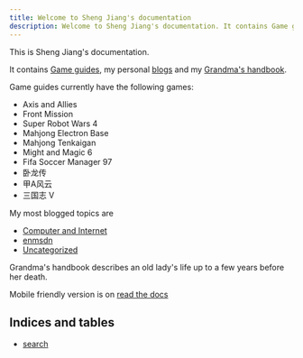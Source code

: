 ```yaml
---
title: Welcome to Sheng Jiang's documentation
description: Welcome to Sheng Jiang's documentation. It contains Game guides, my personal blogs and my Grandma's handbook. 
---
```


This is Sheng Jiang's documentation.    

It contains [Game guides](build/html/games/index.html), my personal [blogs](build/html/blogs/index.html) and my [Grandma's handbook](build/html/grandma/index.html). 

Game guides currently have the following games:

* Axis and Allies
* Front Mission
* Super Robot Wars 4
* Mahjong Electron Base
* Mahjong Tenkaigan
* Might and Magic 6
* Fifa Soccer Manager 97
* 卧龙传
* 甲A风云
* 三国志 V

My most blogged topics are

* [Computer and Internet](build/html/blogs/category/computers-and-internet.html)
* [enmsdn](build/html/blogs/category/enmsdn.html)
* [Uncategorized](html/blogs/category/uncategorized.html)

Grandma's handbook describes an old lady's life up to a few years before her death.

Mobile friendly version is on [read the docs](https://jiangsheng.readthedocs.io/en/latest/README.html)


Indices and tables
-------------------------
* [search](build/html/search.html)


